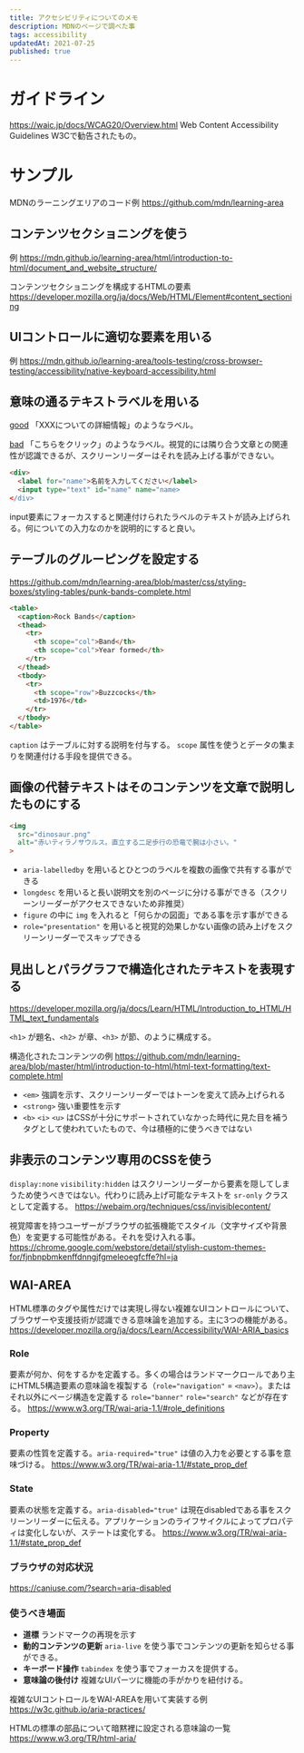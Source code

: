 ```yaml
---
title: アクセシビリティについてのメモ
description: MDNのページで調べた事
tags: accessibility
updatedAt: 2021-07-25
published: true
---
```


# ガイドライン

https://waic.jp/docs/WCAG20/Overview.html
Web Content Accessibility Guidelines
W3Cで勧告されたもの。

# サンプル

MDNのラーニングエリアのコード例
https://github.com/mdn/learning-area

## コンテンツセクショニングを使う

例
https://mdn.github.io/learning-area/html/introduction-to-html/document_and_website_structure/

コンテンツセクショニングを構成するHTMLの要素
https://developer.mozilla.org/ja/docs/Web/HTML/Element#content_sectioning

## UIコントロールに適切な要素を用いる

例
https://mdn.github.io/learning-area/tools-testing/cross-browser-testing/accessibility/native-keyboard-accessibility.html

## 意味の通るテキストラベルを用いる

[good](https://mdn.github.io/learning-area/accessibility/html/good-links.html)
「XXXについての詳細情報」のようなラベル。

[bad](https://mdn.github.io/learning-area/accessibility/html/bad-links.html)
「こちらをクリック」のようなラベル。視覚的には隣り合う文章との関連性が認識できるが、スクリーンリーダーはそれを読み上げる事ができない。

```html
<div>
  <label for="name">名前を入力してください</label>
  <input type="text" id="name" name="name>
</div>
```

input要素にフォーカスすると関連付けられたラベルのテキストが読み上げられる。何についての入力なのかを説明的にすると良い。

## テーブルのグルーピングを設定する

https://github.com/mdn/learning-area/blob/master/css/styling-boxes/styling-tables/punk-bands-complete.html

```html
<table>
  <caption>Rock Bands</caption>
  <thead>
    <tr>
      <th scope="col">Band</th>
      <th scope="col">Year formed</th>
    </tr>
  </thead>
  <tbody>
    <tr>
      <th scope="row">Buzzcocks</th>
      <td>1976</td>
    </tr>
  </tbody>
</table>
```

`caption` はテーブルに対する説明を付与する。
`scope` 属性を使うとデータの集まりを関連付ける手段を提供できる。

## 画像の代替テキストはそのコンテンツを文章で説明したものにする

```html
<img 
  src="dinosaur.png"
  alt="赤いティラノサウルス。直立する二足歩行の恐竜で腕は小さい。"
>
```

- `aria-labelledby` を用いるとひとつのラベルを複数の画像で共有する事ができる
- `longdesc` を用いると長い説明文を別のページに分ける事ができる（スクリーンリーダーがアクセスできないため非推奨）
- `figure` の中に `img` を入れると「何らかの図面」である事を示す事ができる
- `role="presentation"` を用いると視覚的効果しかない画像の読み上げをスクリーンリーダーでスキップできる

## 見出しとパラグラフで構造化されたテキストを表現する

https://developer.mozilla.org/ja/docs/Learn/HTML/Introduction_to_HTML/HTML_text_fundamentals

`<h1>` が題名、`<h2>` が章、`<h3>` が節、のように構成する。

構造化されたコンテンツの例
https://github.com/mdn/learning-area/blob/master/html/introduction-to-html/html-text-formatting/text-complete.html

- `<em>` 強調を示す、スクリーンリーダーではトーンを変えて読み上げられる
- `<strong>` 強い重要性を示す
- `<b>` `<i>` `<u>` はCSSが十分にサポートされていなかった時代に見た目を補うタグとして使われていたもので、今は積極的に使うべきではない

## 非表示のコンテンツ専用のCSSを使う

`display:none` `visibility:hidden` はスクリーンリーダーから要素を隠してしまうため使うべきではない。代わりに読み上げ可能なテキストを `sr-only` クラスとして定義する。
https://webaim.org/techniques/css/invisiblecontent/

視覚障害を持つユーザーがブラウザの拡張機能でスタイル（文字サイズや背景色）を変更する可能性がある。それを受け入れる事。
https://chrome.google.com/webstore/detail/stylish-custom-themes-for/fjnbnpbmkenffdnngjfgmeleoegfcffe?hl=ja

## WAI-AREA

HTML標準のタグや属性だけでは実現し得ない複雑なUIコントロールについて、ブラウザーや支援技術が認識できる意味論を追加する。主に3つの機能がある。
https://developer.mozilla.org/ja/docs/Learn/Accessibility/WAI-ARIA_basics

### Role

要素が何か、何をするかを定義する。多くの場合はランドマークロールであり主にHTML5構造要素の意味論を複製する（`role="navigation"` = `<nav>`）。またはそれ以外にページ構造を定義する `role="banner"` `role="search"` などが存在する。
https://www.w3.org/TR/wai-aria-1.1/#role_definitions

### Property

要素の性質を定義する。`aria-required="true"` は値の入力を必要とする事を意味づける。
https://www.w3.org/TR/wai-aria-1.1/#state_prop_def

### State

要素の状態を定義する。`aria-disabled="true"` は現在disabledである事をスクリーンリーダーに伝える。アプリケーションのライフサイクルによってプロパティは変化しないが、ステートは変化する。
https://www.w3.org/TR/wai-aria-1.1/#state_prop_def

### ブラウザの対応状況

https://caniuse.com/?search=aria-disabled

### 使うべき場面

- **道標** ランドマークの再現を示す
- **動的コンテンツの更新** `aria-live` を使う事でコンテンツの更新を知らせる事ができる。
- **キーボード操作** `tabindex` を使う事でフォーカスを提供する。
- **意味論の後付け** 複雑なUIパーツに機能の手がかりを紐付ける。

複雑なUIコントロールをWAI-AREAを用いて実装する例
https://w3c.github.io/aria-practices/

HTMLの標準の部品について暗黙裡に設定される意味論の一覧
https://www.w3.org/TR/html-aria/
